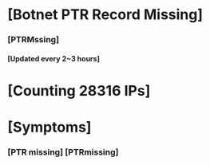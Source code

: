 # [Botnet PTR Record Missing]
### [PTRMssing]
#### [Updated every 2~3 hours]

# [Counting 28316 IPs]

# [Symptoms] 
###   [PTR missing] [PTRmissing]
